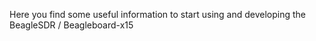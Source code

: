 
Here you find some useful information to start using and developing the BeagleSDR / Beagleboard-x15
